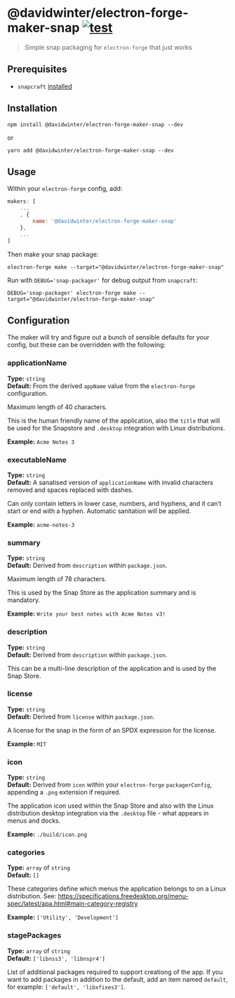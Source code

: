 # @davidwinter/electron-forge-maker-snap [![test](https://github.com/davidwinter/electron-forge-maker-snap/workflows/test/badge.svg)](https://github.com/davidwinter/electron-forge-maker-snap/actions?query=workflow%3Atest)

> Simple snap packaging for `electron-forge` that just works

## Prerequisites

- `snapcraft` [installed](https://snapcraft.io/docs/installing-snapcraft)

## Installation

```
npm install @davidwinter/electron-forge-maker-snap --dev
```

or

```
yarn add @davidwinter/electron-forge-maker-snap --dev
```

## Usage

Within your `electron-forge` config, add:

```js
makers: [
	...
	, {
		name: '@davidwinter/electron-forge-maker-snap'
	},
	...
]
```

Then make your snap package:

```
electron-forge make --target="@davidwinter/electron-forge-maker-snap"
```

Run with `DEBUG='snap-packager'` for debug output from `snapcraft`:

```
DEBUG='snap-packager' electron-forge make --target="@davidwinter/electron-forge-maker-snap"
```

## Configuration

The maker will try and figure out a bunch of sensible defaults for your config, but these can be overridden with the following:

### applicationName

**Type:** `string`\
**Default:** From the derived `appName` value from the `electron-forge` configuration.

Maximum length of 40 characters.

This is the human friendly name of the application, also the `title` that will be used for the Snapstore and `.desktop` integration with Linux distributions.

**Example:** `Acme Notes 3`

### executableName

**Type:** `string`\
**Default:** A sanatised version of `applicationName` with invalid characters removed and spaces replaced with dashes.

Can only contain letters in lower case, numbers, and hyphens, and it can’t start or end with a hyphen. Automatic sanitation will be applied.

**Example:** `acme-notes-3`

### summary

**Type:** `string`\
**Default:** Derived from `description` within `package.json`.

Maximum length of 78 characters.

This is used by the Snap Store as the application summary and is mandatory.

**Example:** `Write your best notes with Acme Notes v3!`

### description

**Type:** `string`\
**Default:** Derived from `description` within `package.json`.

This can be a multi-line description of the application and is used by the Snap Store.

### license

**Type:** `string`\
**Default:** Derived from `license` within `package.json`.

A license for the snap in the form of an SPDX expression for the license.

**Example:** `MIT`

### icon

**Type:** `string`\
**Default:** Derived from `icon` within your `electron-forge` `packagerConfig`, appending a `.png` extension if required.

The application icon used within the Snap Store and also with the Linux distribution desktop integration via the `.desktop` file - what appears in menus and docks.

**Example:** `./build/icon.png`

### categories

**Type:** `array` of `string`\
**Default:** `[]`

These categories define which menus the application belongs to on a Linux distribution. See: https://specifications.freedesktop.org/menu-spec/latest/apa.html#main-category-registry

**Example:** `['Utility', 'Development']`

### stagePackages

**Type:** `array` of `string`\
**Default:** `['libnss3', 'libnspr4']`

List of additional packages required to support creationg of the app. If you want to add packages in addition to the default, add an item named `default`, for example: `['default', 'libxfixes3']`.

